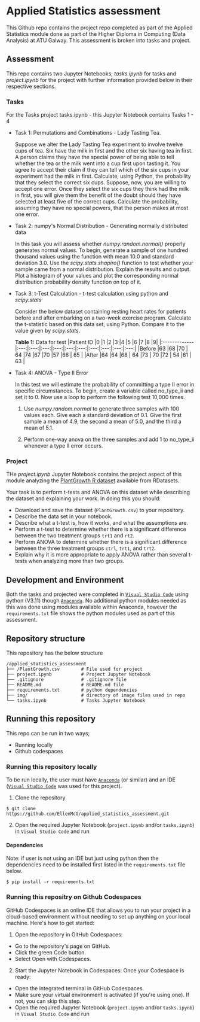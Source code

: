 # **Applied Statistics assessment**

This Github repo contains the project repo completed as part of the Applied Statistics module done as part of the Higher Diploma in Computing (Data Analysis) at ATU Galway. 
This assessment is broken into tasks and project. 

## **Assessment**
This repo contains two Jupyter Notebooks; *tasks.ipynb* for tasks and *project.ipynb* for the project with further information provided below in their respective sections. 

### **Tasks**
For the Tasks project tasks.ipynb - this Jupyter Notebook contains Tasks 1 - 4
- Task 1: Permutations and Combinations - Lady Tasting Tea.
      
    Suppose we alter the Lady Tasting Tea experiment to involve twelve cups of tea. Six have the milk in first and the other six having tea in first. A person claims they have the special power of being able to tell whether the tea or the milk went into a cup first upon tasting it. You agree to accept their claim if they can tell which of the six cups in your experiment had the milk in first. Calculate, using Python, the probability that they select the correct six cups. Suppose, now, you are willing to accept one error. Once they select the six cups they think had the milk in first, you will give them the benefit of the doubt should they have selected at least five of the correct cups. Calculate the probability, assuming they have no special powers, that the person makes at most one error.  

- Task 2: numpy's Normal Distribution - Generating normally distributed data

    In this task you will assess whether *numpy.random.normal()* properly generates normal values. To begin, generate a sample of one hundred thousand values using the function with mean 10.0 and standard deviation 3.0. Use the *scipy.stats.shapiro()* function to test whether your sample came from a normal distribution. Explain the results and output. Plot a histogram of your values and plot the corresponding normal distribution probability density function on top of it.  

- Task 3: t-Test Calculation - t-test calculation using python and *scipy.stats*

    Consider the below dataset containing resting heart rates for patients before and after embarking on a two-week exercise program. Calculate the t-statistic based on this data set, using Python. Compare it to the value given by *scipy.stats*.

    **Table 1:** Data for test
    |Patient ID	   |0	|1	|2	|3	|4	|5	|6	|7	|8	|9| 
    |:-------------|:---:|:---:|:---:|:---:|:---:|:---:|:---:|:---:|:---:|:---:|
    |Before        |63	 |68   |70   |	64 |74	 |67   |70	 |57   |66	 | 65  |
    |After	       |64	 |64   |68   |	64 |73   |	70 |72   |	54 |61   |	63 |

- Task 4: ANOVA - Type II Error

    In this test we will estimate the probability of committing a type II error in specific circumstances. To begin, create a variable called no_type_ii and set it to 0. Now use a loop to perform the following test 10,000 times.

    1. Use *numpy.random.normal* to generate three samples with 100 values each. Give each a standard deviation of 0.1. Give the first sample a mean of 4.9, the second a mean of 5.0, and the third a mean of 5.1.

    2. Perform one-way anova on the three samples and add 1 to no_type_ii whenever a type II error occurs.

### **Project**
THe *project.ipynb* Jupyter Notebook contains the project aspect of this module analyzing the [PlantGrowth R dataset](https://vincentarelbundock.github.io/Rdatasets/index.html) available from RDatasets. 

Your task is to perform t-tests and ANOVA on this dataset while describing the dataset and explaining your work. In doing this you should:
- Download and save the dataset (`PlantGrowth.csv`) to your repository.
- Describe the data set in your notebook.
- Describe what a t-test is, how it works, and what the assumptions are.
- Perform a t-test to determine whether there is a significant difference between the two treatment groups `trt1` and `rt2`.
- Perform ANOVA to determine whether there is a significant difference between the three treatment groups `ctrl`, `trt1`, and `trt2`.
- Explain why it is more appropriate to apply ANOVA rather than several t-tests when analyzing more than two groups.

## **Development and Environment**
Both the tasks and projected were completed in [`Visual Studio Code`](https://code.visualstudio.com/) using python (V3.11) though [`Anaconda`](https://www.anaconda.com/). No additional python modules needed as this was done using modules available within Anaconda, however the `requirements.txt` file shows the python modules used as part of this assessment. 

## **Repository structure** 
This repository has the below structure 

```
/applied_statistics_assessment
├── /PlantGrowth.csv        # File used for project           
├── project.ipynb           # Project Jupyter Notebook
├── .gitignore              # .gitignore file
├── README.md               # README.md file 
├── requirements.txt        # python dependencies
├── img/                    # directory of image files used in repo
└── tasks.ipynb             # Tasks Jupyter Notebook
```


## **Running this repository**
This repo can be run in two ways;
- Running locally
- Github codespaces

### **Running this repository locally** 

To be run locally, the user must have [`Anaconda`](https://www.anaconda.com/) (or similar) and an IDE ([`Visual Studio Code`](https://code.visualstudio.com/) was used for this project). 

1. Clone the repository
```
$ git clone https://github.com/EllenMcG/applied_statistics_assessment.git
```

2. Open the required Jupyter Notebook (`project.ipynb` and/or `tasks.ipynb`) in `Visual Studio Code` and run

#### **Dependencies** 
Note: if user is not using an IDE but just using python then the dependencies need to be installed first listed in the `requirements.txt` file below.

``` 
$ pip install -r requirements.txt
```

### **Running this repositry on Github Codespaces**

GitHub Codespaces is an online IDE that allows you to run your project in a cloud-based environment without needing to set up anything on your local machine. Here's how to get started:

1. Open the repository in GitHub Codespaces:
- Go to the repository's page on GitHub.
- Click the green Code button.
- Select Open with Codespaces.

2. Start the Jupyter Notebook in Codespaces:
Once your Codespace is ready:
- Open the integrated terminal in GitHub Codespaces.
- Make sure your virtual environment is activated (if you're using one). If not, you can skip this step.
- Open the required Jupyter Notebook (`project.ipynb` and/or `tasks.ipynb`)  in `Visual Studio Code` and run 
